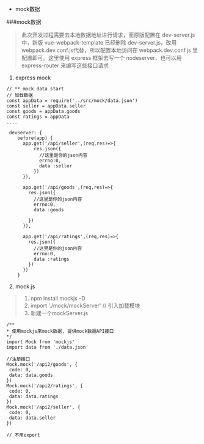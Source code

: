 

- mock数据

###mock数据
>此次开发过程需要去本地数据地址进行请求，而原版配置在 dev-server.js 中，新版 vue-webpack-template 已经删除 dev-server.js，改用webpack.dev.conf.js代替，所以配置本地访问在 webpack.dev.conf.js 里配置即可。这里使用 express 框架去写一个 nodeserver，也可以用 express-router 来编写这些接口请求

1. express mock
```
// ** mock data start
// 加载数据
const appData = require('../src/mock/data.json')
const seller = appData.seller
const goods = appData.goods
const ratings = appData
....

 devServer: {
    before(app) {
      app.get('/api/seller',(req,res)=>{
          res.json({
            //这里是你的json内容
            errno:0,
            data :seller
          })
      }),

      app.get('/api/goods',(req,res)=>{
        res.json({
          //这里是你的json内容
          errno:0,
          data :goods
    
        })
      }), 

      app.get('/api/ratings',(req,res)=>{
        res.json({
          //这里是你的json内容
          errno:0,
          data :ratings   
        })
      })
    }
```
2. mock.js
>1. npm install mockjs -D
>2. import './mock/mockServer' // 引入加载模块 
>3.  新建一个mockServer.js 
 ```
/**
 * 使用mockjs来mock数据, 提供mock数据API接口
 */
import Mock from 'mockjs'
import data from './data.json'

//注册接口
Mock.mock('/api2/goods', {
  code: 0,
  data: data.goods
})
Mock.mock('/api2/ratings', {
  code: 0,
  data: data.ratings
})
Mock.mock('/api2/seller', {
  code: 0,
  data: data.seller
})

// 不用export
```
